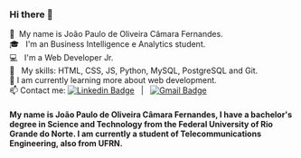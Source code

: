 ### Hi there 👋



:wave:  &nbsp;My name is João Paulo de Oliveira Câmara Fernandes. <br>
:mortar_board:  &nbsp; I'm an Business Intelligence e Analytics student. <br>
:computer:  &nbsp; I'm a Web Developer Jr. <br>
:dart: &nbsp; My skills: HTML, CSS, JS, Python, MySQL, PostgreSQL and Git. <br>
🌱 I am currently learning more about web development. <br>
📫 Contact me: [![Linkedin Badge](https://img.shields.io/badge/-João_Paulo_Fernandes-blue?style=flat-square&logo=Linkedin&logoColor=white&link=https://www.linkedin.com/in/tgmarinho/)](https://www.linkedin.com/in/joaopaulo-fernandes) &nbsp; | &nbsp;
[![Gmail Badge](https://img.shields.io/badge/-jpocf19@gmail.com-c14438?style=flat-square&logo=Gmail&logoColor=white&link=mailto:jpocf19@gmail.com.com)](mailto:jpocf19@gmail.com)
<br>

#### My name is João Paulo de Oliveira Câmara Fernandes, I have a bachelor's degree in Science and Technology from the Federal University of Rio Grande do Norte. I am currently a student of Telecommunications Engineering, also from UFRN.
